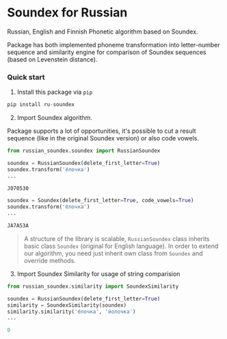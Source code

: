 # Soundex for Russian
Russian, English and Finnish Phonetic algorithm based on Soundex.

Package has both implemented phoneme transformation into letter-number sequence and similarity engine for comparison of Soundex sequences (based on Levenstein distance).

### Quick start
1. Install this package via ```pip```

```python
pip install ru-soundex
```

2. Import Soundex algorithm.

Package supports a lot of opportunities, it's possible to cut a result sequence (like in the original Soundex version) or also code vowels.

```python
from russian_soundex.soundex import RussianSoundex

soundex = RussianSoundex(delete_first_letter=True)
soundex.transform('ёлочка')
...

J070530

soundex = Soundex(delete_first_letter=True, code_vowels=True)
soundex.transform('ёлочка')
...

JA7A53A
```

> A structure of the library is scalable, `RussianSoundex` class inherits basic class `Soundex` (original for English language). In order to extend our algorithm, you need just inherit own class from `Soundex` and override methods.

3. Import Soundex Similarity for usage of string comparision

```python
from russian_soundex.similarity import SoundexSimilarity

soundex = RussianSoundex(delete_first_letter=True)
similarity = SoundexSimilarity(soundex)
similarity.similarity('ёлочка', 'йолочка')
...

0
```